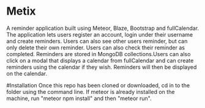 # Metix
A reminder application built using Meteor, Blaze, Bootstrap and fullCalendar. The application lets users register an account, login under
their username and create reminders. Users can also see other users reminder, but can only delete their own reminder. Users can also
check their reminder as completed. Reminders are stored in MongoDB collections.Users can also click on a modal that displays a calendar 
from fullCalendar and can create reminders using the calendar if they wish. Reminders will then be displayed on the calendar.

#Installation
Once this repo has been cloned or downloaded, cd in to the folder using the command line. If meteor is already installed on the machine,
run "meteor npm install" and then "meteor run".
